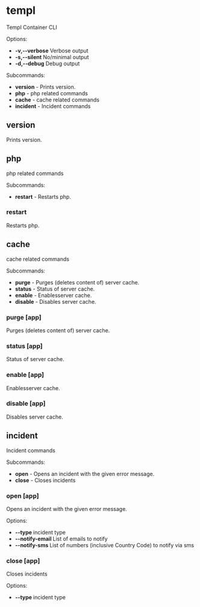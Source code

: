 # templ 
Templ Container CLI

Options:
+ **-v,--verbose** Verbose output
+ **-s,--silent** No/minimal output
+ **-d,--debug** Debug output

Subcommands:
+ **version** - Prints version.
+ **php** - php related commands
+ **cache** - cache related commands
+ **incident** - Incident commands

## version 
Prints version.

## php 
php related commands

Subcommands:
+ **restart** - Restarts php.

### restart 
Restarts php.


## cache 
cache related commands

Subcommands:
+ **purge** - Purges (deletes content of) server cache.
+ **status** - Status of server cache.
+ **enable** - Enablesserver cache.
+ **disable** - Disables server cache.

### purge [app]
Purges (deletes content of) server cache.

### status [app]
Status of server cache.

### enable [app]
Enablesserver cache.

### disable [app]
Disables server cache.


## incident 
Incident commands

Subcommands:
+ **open** - Opens an incident with the given error message.
+ **close** - Closes incidents

### open <message> [app]
Opens an incident with the given error message.

Options:
+ **--type <type>** incident type
+ **--notify-email <addresses>** List of emails to notify
+ **--notify-sms <addresses>** List of numbers (inclusive Country Code) to notify via sms

### close [app]
Closes incidents

Options:
+ **--type <type>** incident type



